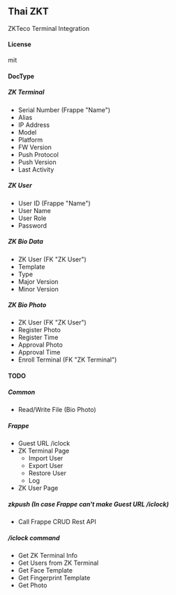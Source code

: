 ## Thai ZKT

ZKTeco Terminal Integration

#### License

mit

#### DocType

##### ZK Terminal

- Serial Number (Frappe "Name")
- Alias
- IP Address
- Model
- Platform
- FW Version
- Push Protocol
- Push Version
- Last Activity


##### ZK User

- User ID (Frappe "Name")
- User Name
- User Role
- Password


##### ZK Bio Data

- ZK User (FK "ZK User")
- Template
- Type
- Major Version
- Minor Version


##### ZK Bio Photo

- ZK User (FK "ZK User")
- Register Photo
- Register Time
- Approval Photo
- Approval Time
- Enroll Terminal (FK "ZK Terminal")


#### TODO

##### Common

- Read/Write File (Bio Photo)


##### Frappe
- Guest URL /iclock
- ZK Terminal Page
    - Import User
    - Export User
    - Restore User
    - Log
- ZK User Page


##### zkpush (In case Frappe can't make Guest URL /iclock)

- Call Frappe CRUD Rest API


##### /iclock command

- Get ZK Terminal Info
- Get Users from ZK Terminal
- Get Face Template
- Get Fingerprint Template
- Get Photo

